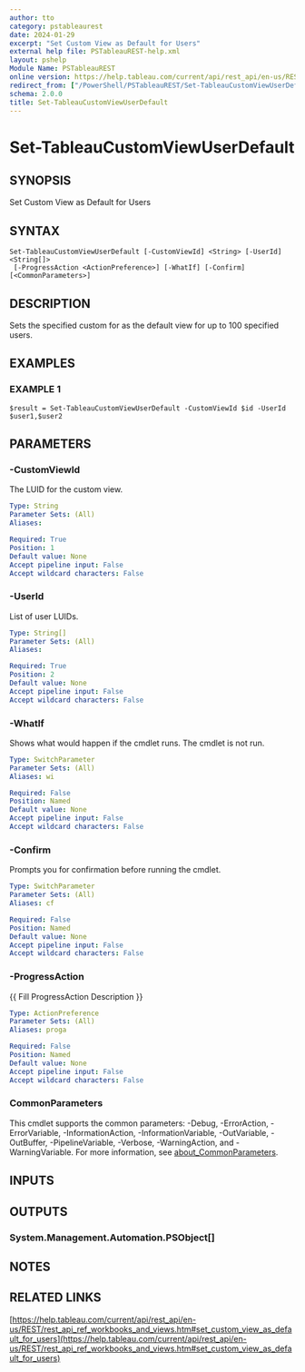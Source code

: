 ```yaml
---
author: tto
category: pstableaurest
date: 2024-01-29
excerpt: "Set Custom View as Default for Users"
external help file: PSTableauREST-help.xml
layout: pshelp
Module Name: PSTableauREST
online version: https://help.tableau.com/current/api/rest_api/en-us/REST/rest_api_ref_workbooks_and_views.htm#set_custom_view_as_default_for_users
redirect_from: ["/PowerShell/PSTableauREST/Set-TableauCustomViewUserDefault/", "/PowerShell/PSTableauREST/set-tableaucustomviewuserdefault/", "/PowerShell/set-tableaucustomviewuserdefault/"]
schema: 2.0.0
title: Set-TableauCustomViewUserDefault
---
```


# Set-TableauCustomViewUserDefault

## SYNOPSIS
Set Custom View as Default for Users

## SYNTAX

```
Set-TableauCustomViewUserDefault [-CustomViewId] <String> [-UserId] <String[]>
 [-ProgressAction <ActionPreference>] [-WhatIf] [-Confirm] [<CommonParameters>]
```

## DESCRIPTION
Sets the specified custom for as the default view for up to 100 specified users.

## EXAMPLES

### EXAMPLE 1
```
$result = Set-TableauCustomViewUserDefault -CustomViewId $id -UserId $user1,$user2
```

## PARAMETERS

### -CustomViewId
The LUID for the custom view.

```yaml
Type: String
Parameter Sets: (All)
Aliases:

Required: True
Position: 1
Default value: None
Accept pipeline input: False
Accept wildcard characters: False
```

### -UserId
List of user LUIDs.

```yaml
Type: String[]
Parameter Sets: (All)
Aliases:

Required: True
Position: 2
Default value: None
Accept pipeline input: False
Accept wildcard characters: False
```

### -WhatIf
Shows what would happen if the cmdlet runs.
The cmdlet is not run.

```yaml
Type: SwitchParameter
Parameter Sets: (All)
Aliases: wi

Required: False
Position: Named
Default value: None
Accept pipeline input: False
Accept wildcard characters: False
```

### -Confirm
Prompts you for confirmation before running the cmdlet.

```yaml
Type: SwitchParameter
Parameter Sets: (All)
Aliases: cf

Required: False
Position: Named
Default value: None
Accept pipeline input: False
Accept wildcard characters: False
```

### -ProgressAction
{{ Fill ProgressAction Description }}

```yaml
Type: ActionPreference
Parameter Sets: (All)
Aliases: proga

Required: False
Position: Named
Default value: None
Accept pipeline input: False
Accept wildcard characters: False
```

### CommonParameters
This cmdlet supports the common parameters: -Debug, -ErrorAction, -ErrorVariable, -InformationAction, -InformationVariable, -OutVariable, -OutBuffer, -PipelineVariable, -Verbose, -WarningAction, and -WarningVariable. For more information, see [about_CommonParameters](http://go.microsoft.com/fwlink/?LinkID=113216).

## INPUTS

## OUTPUTS

### System.Management.Automation.PSObject[]
## NOTES

## RELATED LINKS

[https://help.tableau.com/current/api/rest_api/en-us/REST/rest_api_ref_workbooks_and_views.htm#set_custom_view_as_default_for_users](https://help.tableau.com/current/api/rest_api/en-us/REST/rest_api_ref_workbooks_and_views.htm#set_custom_view_as_default_for_users)

